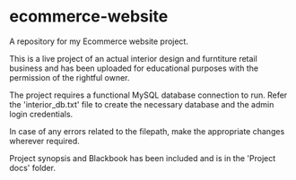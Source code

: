 # ecommerce-website
A repository for my Ecommerce website project.

This is a live project of an actual interior design and furntiture retail business and has been uploaded for educational purposes with the permission of the rightful owner.

The project requires a functional MySQL database connection to run. Refer the 'interior_db.txt' file to create the necessary database and the admin login credentials.  

In case of any errors related to the filepath, make the appropriate changes wherever required.

Project synopsis and Blackbook has been included and is in the 'Project docs' folder.
